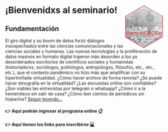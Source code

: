 # ¡Bienvenidxs al seminario! <img src="img/seminario.png" align="right" height="139"/>

## Fundamentación

El giro digital y su boom de datos forzó diálogos insospechados entre las ciencias comunicacionales y las ciencias sociales y humanas. Las nuevas tecnologías y la proliferación de datos masivos en formato digital trajeron más desorden a los ya desordenados escritorios de científicxs sociales y humanistas (historiadorxs, sociólogxs, politólogxs, antropólogxs, filósofxs, etc., etc., etc.), que el contexto pandémico no hizo más que amplificar con su hipertrofiada virtualidad. ¿Cómo hacer archivo de forma remota? ¿Se puede hacer etnografía en la virtualidad? ¿Las encuestas online son confiables? ¿Son viables las entrevistas por telegram o whatsapp? ¿Cómo ir a la hemeroteca sin salir de casa? ¿Cómo leer cientos de periódicos sin hojearlos? [Seguir leyendo...](https://agusnieto77.github.io/Sem-HCACSo/programa)

#### 👉 Aquí podrán ingresar al programa online [📋](https://agusnieto77.github.io/Sem-HCACSo/programa)

#### 👉 Aquí tienen los links para inscribirse [💻](https://www.fahce.unlp.edu.ar/facultad/secretarias-y-prosecretarias/posgrado/doctorado/doctorado-en-historia/cursos-y-seminarios/cursoposgrado-220706181701444309)

